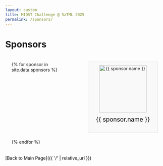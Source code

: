 ```yaml
---
layout: custom 
title: MIDST Challenge @ SaTML 2025
permalink: /sponsors/
---
```

# Sponsors 
<style>
p, ol, ul, li {
  color: #000000 !important
}


.sponsors-page .sponsors-grid {
  display: grid;
  grid-template-columns: repeat(auto-fit, minmax(200px, 1fr));
  gap: 20px;
  padding: 20px;
}

.sponsors-page .sponsor {
  text-align: center;
  border: 1px solid #ddd;
  padding: 10px;
  background-color: #f9f9f9;
}

.sponsors-page .sponsor img {
  height: 150px;      /* Set a fixed height */
  object-fit: cover;  /* Scale the image to cover the container */
}

.sponsors-page .sponsor p {
  margin-top: 10px;
  font-size: 1.2rem;
}

</style>

<div class="sponsors-page">

  <div class="sponsors-grid">
    {% for sponsor in site.data.sponsors %}
    <div class="sponsor">
<img src="{{ '/assets/images/sponsors/' | relative_url }}{{ sponsor.image }}" alt="{{ sponsor.name }}">
      <p>{{ sponsor.name }}</p>
    </div>
    {% endfor %}
  </div>
</div>

[Back to Main Page]({{ '/' | relative_url }})

